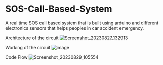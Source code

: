 # SOS-Call-Based-System
A real time SOS call based system that is built using arduino and different electronics sensors that helps peoples in car accident emergency.

Architecture of the circuit
![Screenshot_20230827_132913](https://github.com/amandeepsirohi/SOS-Call-Based-System/assets/125798090/89dba9b2-d4df-4e0b-bafd-0a8ebef643b3)

Working of the circuit
![image](https://github.com/amandeepsirohi/SOS-Call-Based-System/assets/125798090/537e50e9-8fc0-405f-8977-93deb15a4f25)

Code Flow
![Screenshot_20230829_105554](https://github.com/amandeepsirohi/SOS-Call-Based-System/assets/125798090/dcbee855-5e25-4716-a957-8b6eea3d3f1a)
